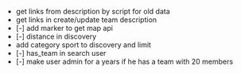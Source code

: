 - get links from description by script for old data
- get links in create/update team description 
- [-]  add marker to get map api
- [-] distance in discovery
- add category sport to discovery and limit 
- [-] has_team in search user
- [-] make user admin for a years if he has a team with 20 members